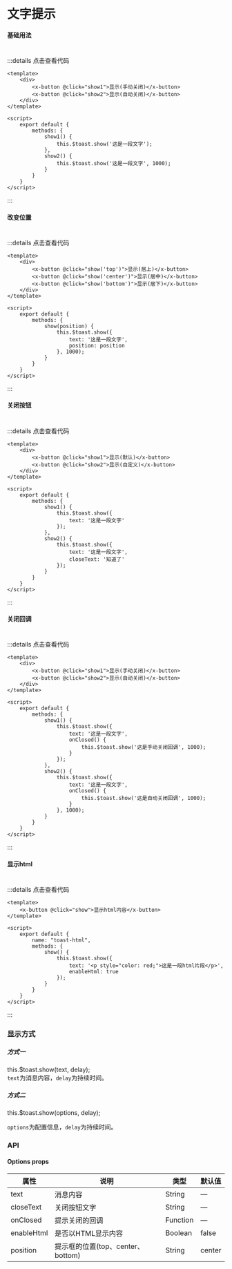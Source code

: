 # 文字提示

#### 基础用法
#
<toast-base />

:::details 点击查看代码
```vue
<template>
    <div>
        <x-button @click="show1">显示(手动关闭)</x-button>
        <x-button @click="show2">显示(自动关闭)</x-button>
    </div>
</template>

<script>
    export default {
        methods: {
            show1() {
                this.$toast.show('这是一段文字');
            },
            show2() {
                this.$toast.show('这是一段文字', 1000);
            }
        }
    }
</script>
```
:::

#### 改变位置
#

<toast-position />

:::details 点击查看代码
```vue
<template>
    <div>
        <x-button @click="show('top')">显示(居上)</x-button>
        <x-button @click="show('center')">显示(居中)</x-button>
        <x-button @click="show('bottom')">显示(居下)</x-button>
    </div>
</template>

<script>
    export default {
        methods: {
            show(position) {
                this.$toast.show({
                    text: '这是一段文字',
                    position: position
                }, 1000);
            }
        }
    }
</script>
```
:::

#### 关闭按钮
#

<toast-close />

:::details 点击查看代码
```vue
<template>
    <div>
        <x-button @click="show1">显示(默认)</x-button>
        <x-button @click="show2">显示(自定义)</x-button>
    </div>
</template>

<script>
    export default {
        methods: {
            show1() {
                this.$toast.show({
                    text: '这是一段文字'
                });
            },
            show2() {
                this.$toast.show({
                    text: '这是一段文字',
                    closeText: '知道了'
                });
            }
        }
    }
</script>
```
:::

#### 关闭回调
#

<toast-callback />

:::details 点击查看代码
```vue
<template>
    <div>
        <x-button @click="show1">显示(手动关闭)</x-button>
        <x-button @click="show2">显示(自动关闭)</x-button>
    </div>
</template>

<script>
    export default {
        methods: {
            show1() {
                this.$toast.show({
                    text: '这是一段文字',
                    onClosed() {
                        this.$toast.show('这是手动关闭回调', 1000);
                    }
                });
            },
            show2() {
                this.$toast.show({
                    text: '这是一段文字',
                    onClosed() {
                        this.$toast.show('这是自动关闭回调', 1000);
                    }
                }, 1000);
            }
        }
    }
</script>
```
:::

#### 显示html
#

<toast-html />

:::details 点击查看代码
```vue
<template>
    <x-button @click="show">显示html内容</x-button>
</template>

<script>
    export default {
        name: "toast-html",
        methods: {
            show() {
                this.$toast.show({
                    text: '<p style="color: red;">这是一段html片段</p>',
                    enableHtml: true
                });
            }
        }
    }
</script>
```
:::

### 显示方式
##### 方式一
this.$toast.show(text, delay);  
`text`为消息内容，`delay`为持续时间。

##### 方式二
this.$toast.show(options, delay);

`options`为配置信息，`delay`为持续时间。


### API
#### Options props
| 属性 | 说明   | 类型 | 默认值 |
| ----- | --------- | ----------- | ------- |
| text | 消息内容 | String | — |
| closeText | 关闭按钮文字 | String | — |
| onClosed | 提示关闭的回调 | Function | — |
| enableHtml | 是否以HTML显示内容 | Boolean | false |
| position | 提示框的位置(top、center、bottom) | String | center |